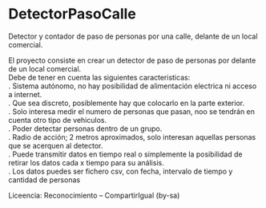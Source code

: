 DetectorPasoCalle
=================

Detector y contador de paso de personas por una calle, delante de un local comercial.  

El proyecto consiste en crear un detector de paso de personas por delante de un local comercial.   
Debe de tener en cuenta las siguientes caracteristicas:  
. Sistema autónomo, no hay posibilidad de alimentación electrica ni acceso a internet.  
. Que sea discreto, posiblemente hay que colocarlo en la parte exterior.  
. Solo interesa medir el numero de personas que pasan, noo se tendrán en cuenta otro tipo de vehiculos.  
. Poder detectar personas dentro de un grupo.  
. Radio de acción; 2 metros aproximados, solo interesan aquellas personas que se acerquen al detector.  
. Puede transmitir datos en tiempo real o simplemente la posibilidad  de retirar los datos cada x tiempo para su análisis.  
. Los datos puedes ser fichero csv, con fecha, intervalo de tiempo y cantidad de personas  
  
  Liceencia: Reconocimiento – CompartirIgual (by-sa)

